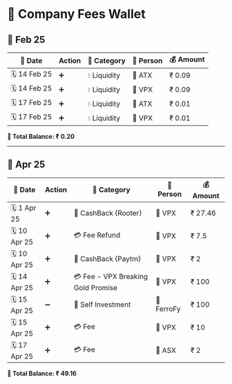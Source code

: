 # 📒 Company Fees Wallet

## 📅 Feb 25

|📅 Date    | Action  | 💼 Category  | 👤 Person | 💰 Amount |
|-----------|--------|-------------|----------|-----------|
| 🗓 14 Feb 25 | ➕  | 💧 Liquidity  | 🏦 ATX   | ₹ 0.09    |
| 🗓 14 Feb 25 | ➕  | 💧 Liquidity  | 🏦 VPX   | ₹ 0.09    |
| 🗓 17 Feb 25 | ➕  | 💧 Liquidity  | 🏦 ATX   | ₹ 0.01    |
| 🗓 17 Feb 25 | ➕  | 💧 Liquidity  | 🏦 VPX   | ₹ 0.01    |

**🔢 Total Balance: ₹ 0.20**

---

## 📅 Apr 25

|📅 Date    | Action  | 💼 Category                          | 👤 Person  | 💰 Amount |
|-----------|--------|-------------------------------------|-----------|-----------|
| 🗓 1 Apr 25  | ➕  | 🎉 CashBack {Rooter}              | 🏦 VPX    | ₹ 27.46   |
| 🗓 10 Apr 25 | ➕  | 💳 Fee Refund                     | 🏦 VPX    | ₹ 7.5     |
| 🗓 10 Apr 25 | ➕  | 🎉 CashBack {Paytm}               | 🏦 VPX    | ₹ 2       |
| 🗓 14 Apr 25 | ➕  | 💳 Fee - VPX Breaking Gold Promise | 🏦 VPX    | ₹ 100     |
| 🗓 15 Apr 25 | ➖  | 🎉 Self Investment               | 🏦 FerroFy | ₹ 100     |
| 🗓 15 Apr 25 | ➕  | 💳 Fee                             | 🏦 VPX    | ₹ 10      |
| 🗓 17 Apr 25 | ➕  | 💳 Fee                             | 🏦 ASX    | ₹ 2      |


**🔢 Total Balance: ₹ 49.16**
